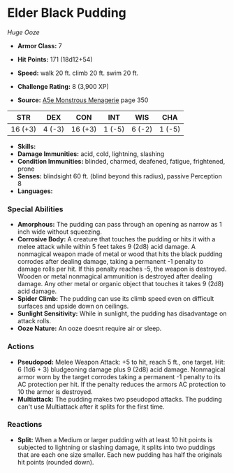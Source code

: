 # Elder Black Pudding

*Huge* *Ooze*

- **Armor Class:** 7
- **Hit Points:** 171 (18d12+54)
- **Speed:** walk 20 ft. climb 20 ft. swim 20 ft.

- **Challenge Rating:** 8 (3,900 XP)
- **Source:** [A5e Monstrous Menagerie](https://enpublishingrpg.com/products/level-up-monstrous-menagerie-a5e) page 350

| STR | DEX | CON | INT | WIS | CHA |
| --- | --- | --- | --- | --- | --- |
| 16 (+3) | 4 (-3) | 16 (+3) | 1 (-5) | 6 (-2) | 1 (-5) |

- **Skills:** 
- **Damage Immunities:** acid, cold, lightning, slashing
- **Condition Immunities:** blinded, charmed, deafened, fatigue, frightened, prone
- **Senses:** blindsight 60 ft. (blind beyond this radius), passive Perception 8
- **Languages:** 

### Special Abilities

- **Amorphous:** The pudding can pass through an opening as narrow as 1 inch wide without squeezing.
- **Corrosive Body:** A creature that touches the pudding or hits it with a melee attack while within 5 feet takes 9 (2d8) acid damage. A nonmagical weapon made of metal or wood that hits the black pudding corrodes after dealing damage, taking a permanent -1 penalty to damage rolls per hit. If this penalty reaches -5, the weapon is destroyed. Wooden or metal nonmagical ammunition is destroyed after dealing damage. Any other metal or organic object that touches it takes 9 (2d8) acid damage.
- **Spider Climb:** The pudding can use its climb speed even on difficult surfaces and upside down on ceilings.
- **Sunlight Sensitivity:** While in sunlight, the pudding has disadvantage on attack rolls.
- **Ooze Nature:** An ooze doesnt require air or sleep.

### Actions

- **Pseudopod:** Melee Weapon Attack: +5 to hit, reach 5 ft., one target. Hit: 6 (1d6 + 3) bludgeoning damage plus 9 (2d8) acid damage. Nonmagical armor worn by the target corrodes  taking a permanent -1 penalty to its AC protection per hit. If the penalty reduces the armors AC protection to 10  the armor is destroyed.
- **Multiattack:** The pudding makes two pseudopod attacks. The pudding can't use Multiattack after it splits for the first time.

### Reactions

- **Split:** When a Medium or larger pudding with at least 10 hit points is subjected to lightning or slashing damage, it splits into two puddings that are each one size smaller. Each new pudding has half the originals hit points (rounded down).


